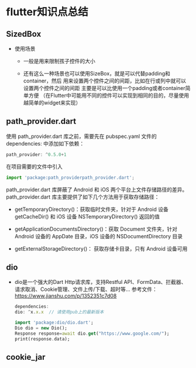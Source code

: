 # flutter知识点总结

## SizedBox

+ 使用场景

  + 一般是用来限制孩子控件的大小

  + 还有这么一种场景也可以使用SizeBox，就是可以代替padding和container，然后 用来设置两个控件之间的间距，比如在行或列中就可以设置两个控件之间的间距 主要是可以比使用一个padding或者container简单方便 （在Flutter中可能用不同的控件可以实现到相同的目的，尽量使用越简单的widget来实现）

## path_provider.dart

使用 path_provider.dart 库之前，需要先在 pubspec.yaml 文件的 dependencies: 中添加如下依赖：

```javascript
path_provider: ^0.5.0+1
```

在项目需要的文件中引入

```javascript
import 'package:path_providerpath_provider.dart';
```

path_provider.dart 库屏蔽了 Android 和 iOS 两个平台上文件存储路径的差异。path_provider.dart 库主要提供了如下几个方法用于获取存储路径：

+ getTemporaryDirectory()：获取临时文件夹，针对于 Android 设备 getCacheDir() 和 iOS 设备 NSTemporaryDirectory() 返回的值

+ getApplicationDocumentsDirectory()：获取 Document 文件夹，针对 Android 设备的 AppDate 目录，iOS 设备的 NSDocumentDirectory 目录

+ getExternalStorageDirectory()： 获取存储卡目录，只有 Android 设备可用

## dio

+ dio是一个强大的Dart Http请求库，支持Restful API、FormData、拦截器、请求取消、Cookie管理、文件上传/下载、超时等... 参考文件： https://www.jianshu.com/p/1352351c7d08

  ```javascript
  dependencies:
  dio: ^x.x.x  // 请使用pub上的最新版本
  ```

  ```dart
  import 'package:dio/dio.dart';
  Dio dio = new Dio();
  Response response=await dio.get("https://www.google.com/");
  print(response.data);
  ```

## cookie_jar
